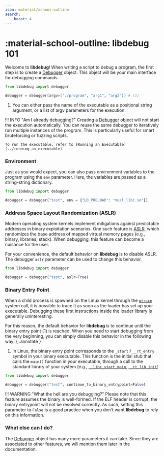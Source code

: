 ```yaml
---
icon: material/school-outline
search:
    boost: 4
---
```

# :material-school-outline: **libdebug** 101
Welcome to **libdebug**! When writing a script to debug a program, the first step is to create a [Debugger](../../from_pydoc/generated/debugger/debugger/) object. This object will be your main interface for debugging commands.

```python
from libdebug import debugger

debugger = debugger(argv=["./program", "arg1", "arg2"]) # (1)
```

1. You can either pass the name of the executable as a positional string argument, or a list of argv parameters for the execution.

!!! INFO "Am I already debugging?"
    Creating a [Debugger](../../from_pydoc/generated/debugger/debugger/) object will not start the execution automatically. You can reuse the same debugger to iteratively run multiple instances of the program. This is particularly useful for smart bruteforcing or fuzzing scripts.

    To run the executable, refer to [Running an Executable](../running_an_executable)

### Environment
Just as you would expect, you can also pass environment variables to the program using the `env` parameter. Here, the variables are passed as a string-string dictionary.

```python
from libdebug import debugger

debugger = debugger("test", env = {"LD_PRELOAD": "musl_libc.so"})
```

### Address Space Layout Randomization (ASLR)
Modern operating system kernels implement mitigations against predictable addresses in binary exploitation scenarios. One such feature is [ASLR](https://en.wikipedia.org/wiki/Address_space_layout_randomization), which randomizes the base address of mapped virtual memory pages (e.g., binary, libraries, stack). When debugging, this feature can become a nuisance for the user.

For your convenience, the default behavior on **libdebug** is to disable ASLR. The debugger `aslr` parameter can be used to change this behavior.

```python
from libdebug import debugger

debugger = debugger("test", aslr=True)
```

### Binary Entry Point
When a child process is spawned on the Linux kernel through the [`ptrace`](https://man7.org/linux/man-pages/man2/ptrace.2.html) system call, it is possible to trace it as soon as the loader has set up your executable. Debugging these first instructions inside the loader library is generally uninteresting.

For this reason, the default behavior for **libdebug** is to continue until the binary entry point (1) is reached. When you need to start debugging from the very beginning, you can simply disable this behavior in the following way:
{ .annotate }

1. In Linux, the binary entry point corresponds to the `_start` / `__rt_entry` symbol in your binary executable. This function is the initial stub that calls the `main()` function in your executable, through a call to the standard library of your system (e.g., [`__libc_start_main`](https://refspecs.linuxbase.org/LSB_3.0.0/LSB-PDA/LSB-PDA/baselib---libc-start-main-.html), [`__rt_lib_init`](https://developer.arm.com/documentation/dui0475/m/the-c-and-c---library-functions-reference/--rt-entry))

```python
from libdebug import debugger

debugger = debugger("test", continue_to_binary_entrypoint=False)
```

!!! WARNING "What the hell are you debugging?"
    Please note that this feature assumes the binary is well-formed. If the ELF header is corrupt, the binary entrypoint will not be resolved correctly. As such, setting this parameter to `False` is a good practice when you don't want **libdebug** to rely on this information.

### What else can I do?
The [Debugger](../../from_pydoc/generated/debugger/debugger/) object has many more parameters it can take. Since they are associated to other features, we will mention them later in the documentation.